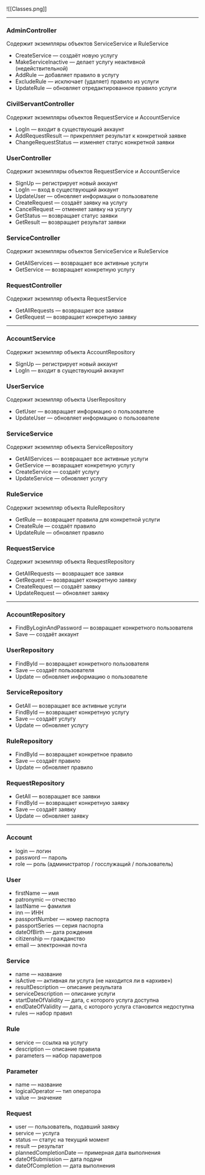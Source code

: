 ![[Classes.png]]

---
### AdminController
Содержит экземпляры объектов ServiceService и RuleService
- CreateService — создаёт новую услугу
- MakeServiceInactive — делает услугу неактивной (недействительной)
- AddRule — добавляет правило в услугу
- ExcludeRule — исключает (удаляет) правило из услуги
- UpdateRule — обновляет отредактированное правило услуги
### CivilServantController
Содержит экземпляры объектов RequestService и AccountService
- LogIn — входит в существующий аккаунт
- AddRequestResult — прикрепляет результат к конкретной заявке
- ChangeRequestStatus — изменяет статус конкретной заявки
### UserController
Содержит экземпляры объектов RequestService и AccountService
- SignUp — регистрирует новый аккаунт
- LogIn — вход в существующий аккаунт
- UpdateUser — обновляет информации о пользователе
- CreateRequest — создаёт заявку на услугу
- CancelRequest — отменяет заявку на услугу
- GetStatus — возвращает статус заявки
- GetResult — возвращает результат заявки
### ServiceController
Содержит экземпляры объектов ServiceService и RuleService
- GetAllServices — возвращает все активные услуги
- GetService — возвращает конкретную услугу
### RequestController
Содержит экземпляр объекта RequestService
- GetAllRequests — возвращает все заявки
- GetRequest — возвращает конкретную заявку

---
### AccountService
Содержит экземпляр объекта AccountRepository
- SignUp — регистрирует новый аккаунт
- LogIn — входит в существующий аккаунт
### UserService
Содержит экземпляр объекта UserRepository
- GetUser — возвращает информацию о пользователе 
- UpdateUser — обновляет информацию о пользователе
### ServiceService
Содержит экземпляр объекта ServiceRepository
- GetAllServices — возвращает все активные услуги
- GetService — возвращает конкретную услугу
- CreateService — создаёт услугу
- UpdateService — обновляет услугу
### RuleService
Содержит экземпляр объекта RuleRepository
- GetRule — возвращает правила для конкретной услуги
- CreateRule — создаёт правило
- UpdateRule — обновляет правило
### RequestService
Содержит экземпляр объекта RequestRepository
- GetAllRequests — возвращает все заявки
- GetRequest — возвращает конкретную заявку
- CreateRequest — создаёт заявку
- UpdateRequest — обновляет заявку

---
### AccountRepository
- FindByLoginAndPassword — возвращает конкретного пользователя
- Save — создаёт аккаунт
### UserRepository
- FindById — возвращает конкретного пользователя
- Save — создаёт пользователя
- Update — обновляет информацию о пользователе
### ServiceRepository
- GetAll — возвращает все активные услуги
- FindById — возвращает конкретную услугу
- Save — создаёт услугу
- Update — обновляет услугу
### RuleRepository
- FindById — возвращает конкретное правило
- Save — создаёт правило
- Update — обновляет правило
### RequestRepository
- GetAll — возвращает все заявки
- FindById — возвращает конкретную заявку
- Save — создаёт заявку
- Update — обновляет заявку

---
### Account
- login — логин
- password — пароль
- role — роль (администратор / госслужащий / пользователь)
### User
- firstName — имя
- patronymic — отчество
- lastName — фамилия
- inn — ИНН
- passportNumber — номер паспорта
- passportSeries — серия паспорта
- dateOfBirth — дата рождения
- citizenship — гражданство
- email — электронная почта
### Service
- name — название
- isActive — активная ли услуга (не находится ли в «архиве»)
- resultDescription — описание результата
- serviceDescription — описание услуги
- startDateOfValidity — дата, с которого услуга доступна
- endDateOfValidity  — дата, с которого услуга становится недоступна
- rules — набор правил
### Rule
- service — ссылка на услугу
- description — описание правила
- parameters — набор параметров
### Parameter
- name — название
- logicalOperator — тип оператора
- value — значение
### Request
- user — пользователь, подавший заявку
- service — услуга
- status — статус на текущий момент
- result — результат
- plannedCompletionDate — примерная дата выполнения
- dateOfSubmission — дата подачи
- dateOfCompletion — дата выполнения
